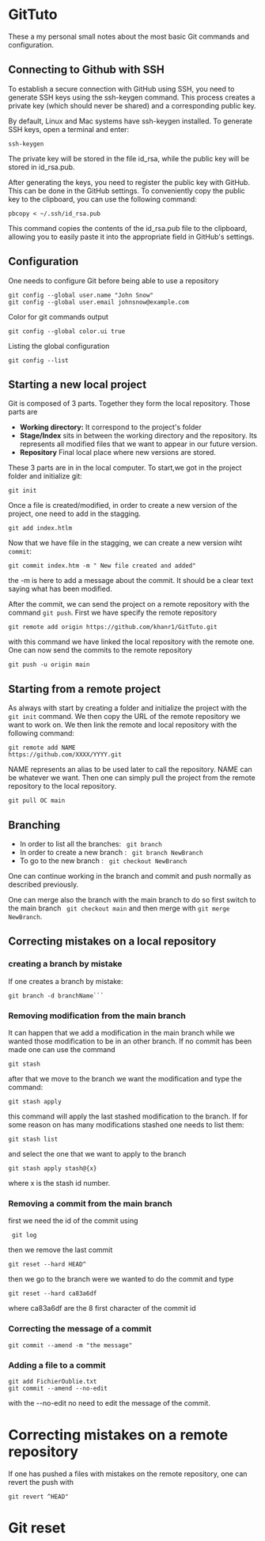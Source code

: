 # GitTuto

These a my personal small notes about the most basic Git commands and configuration.

## Connecting to Github with SSH

To establish a secure connection with GitHub using SSH, you need to generate SSH keys using the ssh-keygen command. This process creates a private key (which should never be shared) and a corresponding public key.

By default, Linux and Mac systems have ssh-keygen installed. To generate SSH keys, open a terminal and enter:

```
ssh-keygen 
```

The private key will be stored in the file id_rsa, while the public key will be stored in id_rsa.pub.

After generating the keys, you need to register the public key with GitHub. This can be done in the GitHub settings. To conveniently copy the public key to the clipboard, you can use the following command:

```
pbcopy < ~/.ssh/id_rsa.pub
```

This command copies the contents of the id_rsa.pub file to the clipboard, allowing you to easily paste it into the appropriate field in GitHub's settings.



## Configuration

One needs to configure Git before being able to use a repository

```
git config --global user.name "John Snow"
git config --global user.email johnsnow@example.com
```
Color for git commands output

```
git config --global color.ui true
```
Listing the global configuration

```
git config --list
```

## Starting a new  local project



Git is composed of 3 parts. Together they form the local repository. Those parts are

* **Working directory:** It correspond to the project's folder
* **Stage/Index** sits in between the working directory and the repository. Its represents all modified files that we want to appear in our future version.
* **Repository** Final local place where new versions are stored.


These 3 parts are in in the local computer. To start,we got in the project folder and initialize git:
```
git init
```

Once a file is created/modified, in order to create a new version of the project, one need to add in the stagging. 

```
git add index.htlm
```

Now that we have file in the stagging, we can create a new version wiht `commit`:

```
git commit index.htm -m " New file created and added"
```

the -m is here to add a message about the commit. It should be a clear text saying what has been modified.

After the commit, we can send the project on a remote repository with the command ```git push```. First we have specify the remote repository

```
git remote add origin https://github.com/khanr1/GitTuto.git
```

with this command we have linked the local repository with the remote one. One can now send the commits to the remote repository

```
git push -u origin main
```
## Starting from a remote project

As always with start by creating a folder and initialize the project with the ```git init``` command. We then copy the URL of the remote repository we want to work on.  We then link the remote and local repository with the following command:

```
git remote add NAME
https://github.com/XXXX/YYYY.git
```

NAME represents an alias to be used later to call the repository. NAME can be whatever we want. Then one can simply pull the project from the remote repository to the local repository.

```
git pull OC main
```

## Branching

* In order to list all the branches: ``` git branch```
* In order to create a new branch : ``` git branch NewBranch```
* To go to the new branch : ``` git checkout NewBranch```

One can continue working in the branch and commit and push normally as described previously.

One can merge also the branch with the main branch to do so first  switch to the main branch ``` git checkout main``` and then merge with ```git merge NewBranch```.

## Correcting mistakes on a local repository

### creating a branch by mistake

If one creates a branch by mistake:

```
git branch -d branchName```
```

### Removing modification from the main branch

It can happen that we add a modification in the main branch while we wanted those modification to be in an other branch. If no commit has been made one can use the command 

``` git stash ```

after that we move to the branch we want the modification and type the command:

``` 
git stash apply
```

this command will apply the last stashed modification to the branch. If for some reason on has many  modifications stashed one needs to list them:

``` 
git stash list
```

and  select the one that we want to apply to the branch

``` 
git stash apply stash@{x}
```

where x is the stash id number.

### Removing a commit from  the main branch

first we need the id of the commit using 

``` git log```

then we remove the last commit

``` 
git reset --hard HEAD^
```

then we go to the branch were we wanted to do the commit and type

```git reset --hard ca83a6df```

where ca83a6df are the 8 first character of the commit id 

### Correcting the message of a commit

```
git commit --amend -m "the message"
```
### Adding a file to a commit

```
git add FichierOublie.txt 
git commit --amend --no-edit
```

with the --no-edit no need to edit the message of the commit.


# Correcting mistakes on a remote repository

If one has pushed a files with mistakes on the remote repository, one can revert the push with

```
git revert ^HEAD"
```

# Git reset


